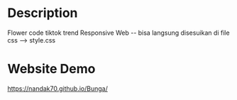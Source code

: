 # Description
Flower code tiktok trend 
Responsive Web -- bisa langsung disesuikan di file css --> style.css

# Website Demo
https://nandak70.github.io/Bunga/
